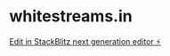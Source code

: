 # whitestreams.in

[Edit in StackBlitz next generation editor ⚡️](https://stackblitz.com/~/github.com/WhiteStreams/whitestreams.in)